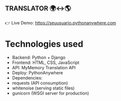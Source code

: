 ## TRANSLATOR 🌍↔️🌎
👉 Live Demo: https://seuusuario.pythonanywhere.com

# Technologies used
- Backend: Python + Django
- Frontend: HTML, CSS, JavaScript
- API: MyMemory Translation API
- Deploy: PythonAnywhere
- Dependencies:
 - requests (API consumption)
 - whitenoise (serving static files)
 - gunicorn (WSGI server for production)

